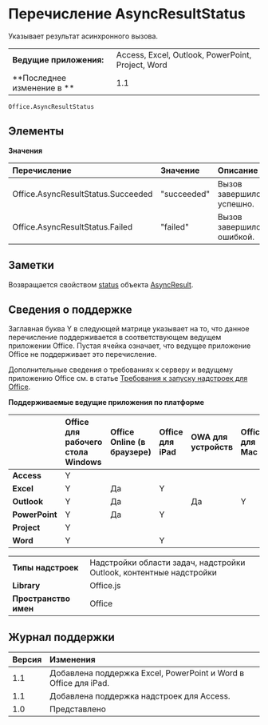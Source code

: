 
# Перечисление AsyncResultStatus
Указывает результат асинхронного вызова. 

|||
|:-----|:-----|
|**Ведущие приложения:**|Access, Excel, Outlook, PowerPoint, Project, Word|
|**Последнее изменение в **|1.1|

```
Office.AsyncResultStatus
```


## Элементы


**Значения**


|**Перечисление**|**Значение**|**Описание**|
|:-----|:-----|:-----|
|Office.AsyncResultStatus.Succeeded|"succeeded"|Вызов завершился успешно.|
|Office.AsyncResultStatus.Failed|"failed"|Вызов завершился ошибкой.|

## Заметки

Возвращается свойством [status](../../reference/shared/asyncresult.status.md) объекта [AsyncResult](../../reference/shared/asyncresult.md).


## Сведения о поддержке


Заглавная буква Y в следующей матрице указывает на то, что данное перечисление поддерживается в соответствующем ведущем приложении Office. Пустая ячейка означает, что ведущее приложение Office не поддерживает это перечисление.


Дополнительные сведения о требованиях к серверу и ведущему приложению Office см. в статье [Требования к запуску надстроек для Office](../../docs/overview/requirements-for-running-office-add-ins.md).


**Поддерживаемые ведущие приложения по платформе**


||**Office для рабочего стола Windows**|**Office Online (в браузере)**|**Office для iPad**|**OWA для устройств**|**Office для Mac**|
|:-----|:-----|:-----|:-----|:-----|:-----|
|**Access**|Y|||||
|**Excel**|Y|Да|Y|||
|**Outlook**|Y|Да||Да|Y|
|**PowerPoint**|Y|Да|Y|||
|**Project**|Y|||||
|**Word**|Y||Y|||

|||
|:-----|:-----|
|**Типы надстроек**|Надстройки области задач, надстройки Outlook, контентные надстройки|
|**Library**|Office.js|
|**Пространство имен**|Office|

## Журнал поддержки


|**Версия**|**Изменения**|
|:-----|:-----|
|1.1|Добавлена поддержка Excel, PowerPoint и Word в Office для iPad.|
|1.1|Добавлена поддержка надстроек для Access.|
|1.0|Представлено|
